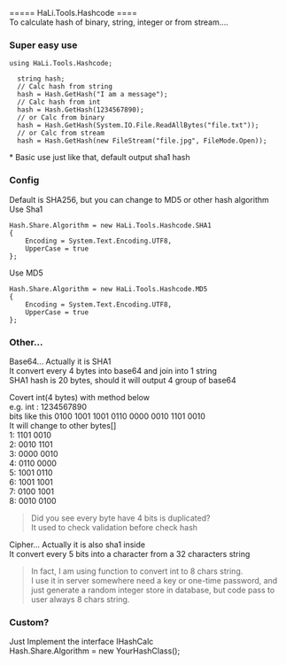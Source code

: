 ===== HaLi.Tools.Hashcode ====</br>
To calculate hash of binary, string, integer or from stream....


### Super easy use

    using HaLi.Tools.Hashcode;
      
      string hash;
      // Calc hash from string
      hash = Hash.GetHash("I am a message");
      // Calc hash from int
      hash = Hash.GetHash(1234567890);
      // or Calc from binary
      hash = Hash.GetHash(System.IO.File.ReadAllBytes("file.txt"));
      // or Calc from stream
      hash = Hash.GetHash(new FileStream("file.jpg", FileMode.Open));

\* Basic use just like that, default output sha1 hash


### Config
 Default is SHA256, but you can change to MD5 or other hash algorithm</br>
 Use Sha1 

    Hash.Share.Algorithm = new HaLi.Tools.Hashcode.SHA1
    {
        Encoding = System.Text.Encoding.UTF8,
	    UpperCase = true
    };

 Use MD5

    Hash.Share.Algorithm = new HaLi.Tools.Hashcode.MD5
    {
        Encoding = System.Text.Encoding.UTF8,
	    UpperCase = true
    };

### Other...
Base64... Actually it is SHA1</br>
It convert every 4 bytes into base64 and join into 1 string</br>
SHA1 hash is 20 bytes, should it will output 4 group of base64</br>

Covert int(4 bytes) with method below</br>
e.g. int : 1234567890</br>
bits like this 0100 1001 1001 0110 0000 0010 1101 0010</br>
It will change to other bytes[]</br>
1: 1101 0010</br>
2: 0010 1101</br>
3: 0000 0010</br>
4: 0110 0000</br>
5: 1001 0110</br>
6: 1001 1001</br>
7: 0100 1001</br>
8: 0010 0100</br>

> Did you see every byte have 4 bits is duplicated?</br>
> It used to check validation before check hash</br>

Cipher... Actually it is also sha1 inside</br>
It convert every 5 bits into a character from a 32 characters string</br>

>In fact, I am using function to convert int to 8 chars string.</br>
>I use it in server somewhere need a key or one-time password, and just generate a random integer store in database, but code pass to user always 8 chars string.</br>

### Custom?
Just Implement the interface IHashCalc </br>
    Hash.Share.Algorithm = new YourHashClass();

